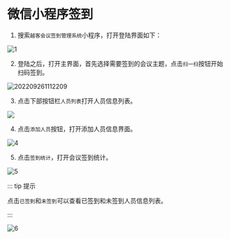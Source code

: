 # 微信小程序签到

1. 搜索`越客会议签到管理系统`小程序，打开登陆界面如下：

![1](https://vuepressdocs.oss-cn-hangzhou.aliyuncs.com/docsimages/202209261111774.png)

2. 登陆之后，打开主界面，首先选择需要签到的会议主题，点击`扫一扫`按钮开始扫码签到。

![202209261112209](https://vuepressdocs.oss-cn-hangzhou.aliyuncs.com/docsimages/202209270958645.jpg)

3. 点击下部按钮栏`人员列表`打开人员信息列表。

![](https://vuepressdocs.oss-cn-hangzhou.aliyuncs.com/docsimages/202209261112209.png)

4. 点击`添加人员`按钮，打开添加人员信息界面。

![4](https://vuepressdocs.oss-cn-hangzhou.aliyuncs.com/docsimages/202209261115295.png)

5. 点击`签到统计`，打开会议签到统计。

![5](https://vuepressdocs.oss-cn-hangzhou.aliyuncs.com/docsimages/202209261116861.png)

::: tip 提示

点击`已签到`和`未签到`可以查看已签到和未签到人员信息列表。

:::

![6](https://vuepressdocs.oss-cn-hangzhou.aliyuncs.com/docsimages/202209261118634.png)
